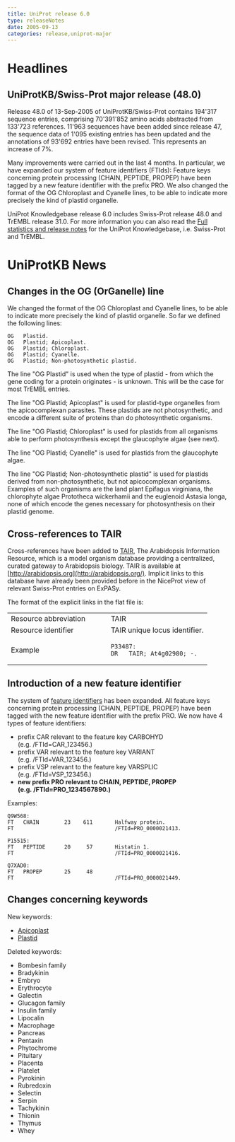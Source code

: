 ```yaml
---
title: UniProt release 6.0
type: releaseNotes
date: 2005-09-13
categories: release,uniprot-major
---
```


# Headlines

## UniProtKB/Swiss-Prot major release (48.0)

Release 48.0 of 13-Sep-2005 of UniProtKB/Swiss-Prot contains 194'317 sequence entries, comprising 70'391'852 amino acids abstracted from 133'723 references. 11'963 sequences have been added since release 47, the sequence data of 1'095 existing entries has been updated and the annotations of 93'692 entries have been revised. This represents an increase of 7%.

Many improvements were carried out in the last 4 months. In particular, we have expanded our system of feature identifiers (FTIds): Feature keys concerning protein processing (CHAIN, PEPTIDE, PROPEP) have been tagged by a new feature identifier with the prefix PRO. We also changed the format of the OG Chloroplast and Cyanelle lines, to be able to indicate more precisely the kind of plastid organelle.

UniProt Knowledgebase release 6.0 includes Swiss-Prot release 48.0 and TrEMBL release 31.0. For more information you can also read the [Full statistics and release notes](http://www.expasy.org/txt/old-rel/relnotes.48.htm) for the UniProt Knowledgebase, i.e. Swiss-Prot and TrEMBL.

  

# UniProtKB News

## Changes in the OG (OrGanelle) line

We changed the format of the OG Chloroplast and Cyanelle lines, to be able to indicate more precisely the kind of plastid organelle. So far we defined the following lines:

    OG   Plastid.
    OG   Plastid; Apicoplast.
    OG   Plastid; Chloroplast.
    OG   Plastid; Cyanelle.
    OG   Plastid; Non-photosynthetic plastid.

The line "OG Plastid" is used when the type of plastid - from which the gene coding for a protein originates - is unknown. This will be the case for most TrEMBL entries.

The line "OG Plastid; Apicoplast" is used for plastid-type organelles from the apicocomplexan parasites. These plastids are not photosynthetic, and encode a different suite of proteins than do photosynthetic organisms.

The line "OG Plastid; Chloroplast" is used for plastids from all organisms able to perform photosynthesis except the glaucophyte algae (see next).

The line "OG Plastid; Cyanelle" is used for plastids from the glaucophyte algae.

The line "OG Plastid; Non-photosynthetic plastid" is used for plastids derived from non-photosynthetic, but not apicocomplexan organisms. Examples of such organisms are the land plant Epifagus virginiana, the chlorophyte algae Prototheca wickerhamii and the euglenoid Astasia longa, none of which encode the genes necessary for photosynthesis on their plastid genome.

## Cross-references to TAIR

Cross-references have been added to [TAIR](http://arabidopsis.org/), The Arabidopsis Information Resource, which is a model organism database providing a centralized, curated gateway to Arabidopsis biology. TAIR is available at [http://arabidopsis.org](http://arabidopsis.org/). Implicit links to this database have already been provided before in the NiceProt view of relevant Swiss-Prot entries on ExPASy.

The format of the explicit links in the flat file is:

<table><colgroup><col style="width: 50%" /><col style="width: 50%" /></colgroup><tbody><tr class="odd"><td>Resource abbreviation</td><td>TAIR</td></tr><tr class="even"><td>Resource identifier</td><td>TAIR unique locus identifier.</td></tr><tr class="odd"><td>Example</td><td><pre><code>P33487:
DR   TAIR; At4g02980; -.</code></pre></td></tr></tbody></table>

## Introduction of a new feature identifier

The system of [feature identifiers](https://ftp.uniprot.org/pub/databases/uniprot/current_release/knowledgebase/complete/docs/userman.htm#FTID) has been expanded. All feature keys concerning protein processing (CHAIN, PEPTIDE, PROPEP) have been tagged with the new feature identifier with the prefix PRO. We now have 4 types of feature identifiers:

-   prefix CAR relevant to the feature key CARBOHYD (e.g. /FTId=CAR\_123456.)
-   prefix VAR relevant to the feature key VARIANT (e.g. /FTId=VAR\_123456.)
-   prefix VSP relevant to the feature key VARSPLIC (e.g. /FTId=VSP\_123456.)
-   **new prefix PRO relevant to CHAIN, PEPTIDE, PROPEP (e.g. /FTId=PRO\_1234567890.)**

Examples:

    Q9W568:
    FT   CHAIN        23    611       Halfway protein.
    FT                                /FTId=PRO_0000021413.

    P15515:
    FT   PEPTIDE      20     57       Histatin 1.
    FT                                /FTId=PRO_0000021416.

    Q7XAD0:
    FT   PROPEP       25     48
    FT                                /FTId=PRO_0000021449.

## Changes concerning keywords

New keywords:

-   [Apicoplast](https://www.uniprot.org/keywords/KW-0933)
-   [Plastid](https://www.uniprot.org/keywords/KW-0934)

Deleted keywords:

-   Bombesin family
-   Bradykinin
-   Embryo
-   Erythrocyte
-   Galectin
-   Glucagon family
-   Insulin family
-   Lipocalin
-   Macrophage
-   Pancreas
-   Pentaxin
-   Phytochrome
-   Pituitary
-   Placenta
-   Platelet
-   Pyrokinin
-   Rubredoxin
-   Selectin
-   Serpin
-   Tachykinin
-   Thionin
-   Thymus
-   Whey
